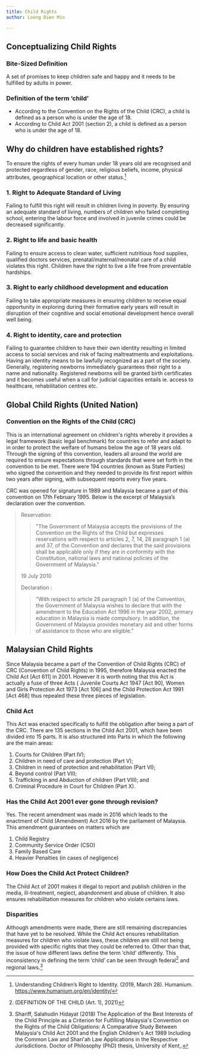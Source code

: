 ```yaml
---
title: Child Rights
author: Loong Dien Min

---
```


## Conceptualizing Child Rights

### Bite-Sized Definition
A set of promises to keep children safe and happy and it needs to be fulfilled by adults in power. 

### Definition of the term ‘child’
- According to the Convention on the Rights of the Child (CRC), a child is defined as a person who is under the age of 18.
- According to Child Act 2001 (section 2), a child is defined as a person who is under the age of 18.

## Why do children have established rights? 

To ensure the rights of every human under 18 years old  are recognised and protected regardless of gender, race, religious beliefs, income, physical attributes, geographical location or other status.[^1]

### 1. Right to Adequate Standard of Living

Failing to fulfill this right will result in children living in poverty. By ensuring an adequate standard of living, numbers of children who failed completing school, entering the labour force and involved in juvenile crimes could be decreased significantly. 

### 2. Right to life and basic health

Failing to ensure access to clean water, sufficient nutritious food supplies, qualified doctors services, prenatal/maternal/neonatal care of a child violates this right. Children have the right to live a life free from preventable hardships. 

### 3. Right to early childhood development and education

Failing to take appropriate measures in ensuring children to receive equal opportunity in exploring during their formative early years will result in disruption of their cognitive and social emotional development hence overall well being. 

### 4. Right to identity, care and protection

Failing to guarantee children to have their own identity resulting in limited access to social services and risk of facing maltreatments and exploitations. Having an identity means to be lawfully recognized as a part of the society. Generally, registering newborns immediately guarantees their right to a name and nationality.  Registered newborns will be granted birth certificates and it becomes useful when a call for judicial capacities entails ie. access to healthcare, rehabilitation centres etc. 


## Global Child Rights (United Nation)

### Convention on the Rights of the Child (CRC) 

This is an international agreement on children's rights whereby it provides a legal framework (basic legal benchmark) for countries to refer and adapt to in order to protect the welfare of humans below the age of 18 years old. Through the signing of this convention, leaders all around the world are required to ensure expectations through standards that were set forth in the convention to be met. There were 194 countries (known as State Parties) who signed the convention and they needed to provide its first report within two years after signing, with subsequent reports every five years.
  
CRC was opened for signature in 1989 and Malaysia became a part of this convention on 17th February 1995. Below is the excerpt of Malaysia’s  declaration over the convention. 

> Reservation: 
>> "The Government of Malaysia accepts the provisions of the Convention on the Rights of the Child but expresses reservations with respect to articles 2, 7, 14, 28 paragraph 1 (a) and 37, of the Convention and declares that the said provisions shall be applicable only if they are in conformity with the Constitution, national laws and national policies of the Government of Malaysia."
> 
> 19 July 2010
> 
> Declaration :
> 
>> "With respect to article 28 paragraph 1 (a) of the Convention, the Government of Malaysia wishes to declare that with the amendment to the Education Act 1996 in the year 2002, primary education in Malaysia is made compulsory. In addition, the Government of Malaysia provides monetary aid and other forms of assistance to those who are eligible."

## Malaysian Child Rights
Since Malaysia became a part of the Convention of Child Rights (CRC) of CRC (Convention of Child Rights) in 1995, therefore Malaysia enacted the Child Act [Act 611] in 2001. However it is worth noting that this Act is actually a fuse of three Acts ( Juvenile Courts Act 1947 [Act 90], Women and Girls Protection Act 1973 [Act 106] and the Child Protection Act 1991 [Act 468] thus repealed these three pieces of legislation.

### Child Act
This Act was enacted specifically to fulfill the obligation after being a part of the CRC. There are 135 sections in the Child Act 2001, which have been divided into 15 parts. It is also structured into Parts in which the following are the main areas:

1. Courts for Children (Part IV);
2. Children in need of care and protection (Part V);
3. Children in need of protection and rehabilitation (Part VI);
4. Beyond control (Part VII);
5. Trafficking in and Abduction of children (Part VIII); and
6. Criminal Procedure in Court for Children (Part X).

### Has the Child Act 2001 ever gone through revision? 
Yes. The recent amendment was made in 2016 which leads to the enactment of Child (Amendment) Act 2016 by the parliament of Malaysia. This amendment guarantees on matters which are

1. Child Registry
2. Community Service Order (CSO)
3. Family Based Care 
4. Heavier Penalties (in cases of negligence) 

### How Does the Child Act Protect Children? 
The Child Act of 2001 makes it illegal to report and publish children in the media, ill-treatment, neglect, abandonment and abuse of children. It also ensures rehabilitation measures for children who violate certains laws. 

### Disparities
Although amendments were made, there are still remaining discrepancies that have yet to be  resolved. While the Child Act ensures rehabilitation measures for children who violate laws, these children  are still not being provided with specific rights that they could be referred to. Other than that, the issue of how different laws define the term ‘child’ differently. This inconsistency in defining the term ‘child’ can be seen through federal[^2] and regional laws.[^3]



[^1]: Understanding Children’s Right to Identity. (2019, March 28). Humanium. https://www.humanium.org/en/identity/
[^2]:   (DEFINITION OF THE CHILD (Art. 1), 2021)
[^3]:  Shariff, Salahudin Hidayat (2018) The Application of the Best Interests of the Child Principle as a Criterion for Fulfilling Malaysia's Convention on the Rights of the Child Obligations: A Comparative Study Between Malaysia's Child Act 2001 and the English Children's Act 1989 Including the Common Law and Shari'ah Law Applications in the Respective Jurisdictions. Doctor of Philosophy (PhD) thesis, University of Kent,.


